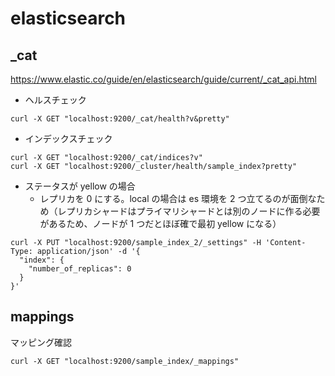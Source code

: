 # elasticsearch

## \_cat

https://www.elastic.co/guide/en/elasticsearch/guide/current/_cat_api.html

- ヘルスチェック

```
curl -X GET "localhost:9200/_cat/health?v&pretty"
```

- インデックスチェック

```
curl -X GET "localhost:9200/_cat/indices?v"
curl -X GET "localhost:9200/_cluster/health/sample_index?pretty"
```

- ステータスが yellow の場合
  - レプリカを 0 にする。local の場合は es 環境を 2 つ立てるのが面倒なため（レプリカシャードはプライマリシャードとは別のノードに作る必要があるため、ノードが 1 つだとほぼ確で最初 yellow になる）

```
curl -X PUT "localhost:9200/sample_index_2/_settings" -H 'Content-Type: application/json' -d '{
  "index": {
    "number_of_replicas": 0
  }
}'
```

## mappings

マッピング確認

```
curl -X GET "localhost:9200/sample_index/_mappings"
```

